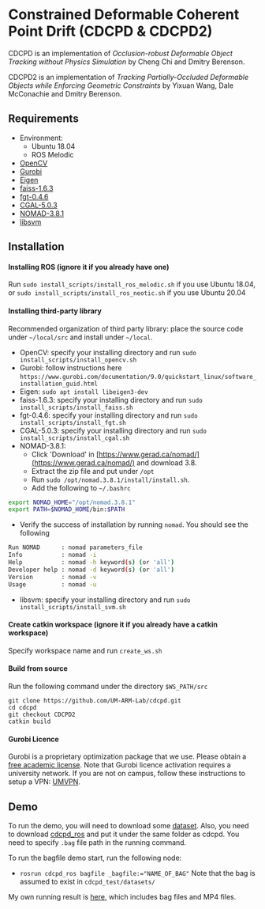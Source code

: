 Constrained Deformable Coherent Point Drift (CDCPD & CDCPD2)
=============

CDCPD is an implementation of *Occlusion-robust Deformable Object Tracking without Physics Simulation*
by Cheng Chi and Dmitry Berenson.

CDCPD2 is an implementation of *Tracking Partially-Occluded Deformable Objects while Enforcing Geometric Constraints* 
by Yixuan Wang, Dale McConachie and Dmitry Berenson.

Requirements
------------
  * Environment:
    * Ubuntu 18.04
    * ROS Melodic
  * [OpenCV](https://opencv.org/)
  * [Gurobi](https://www.gurobi.com/)
  * [Eigen](http://eigen.tuxfamily.org/dox/GettingStarted.html)
  * [faiss-1.6.3](https://github.com/facebookresearch/faiss)
  * [fgt-0.4.6](https://github.com/gadomski/fgt)
  * [CGAL-5.0.3](https://github.com/CGAL/cgal/releases/tag/releases%2FCGAL-5.0.3)
  * [NOMAD-3.8.1](https://www.gerad.ca/nomad/)
  * [libsvm](https://github.com/dmcconachie/libsvm)
  
Installation
------------

#### Installing ROS (ignore it if you already have one)

Run `sudo install_scripts/install_ros_melodic.sh` if you use Ubuntu 18.04, or `sudo install_scripts/install_ros_neotic.sh` if you use Ubuntu 20.04

#### Installing third-party library

Recommended organization of third party library: place the source code under `~/local/src` and install under `~/local`.

* OpenCV: specify your installing directory and run `sudo install_scripts/install_opencv.sh`
* Gurobi: follow instructions here `https://www.gurobi.com/documentation/9.0/quickstart_linux/software_installation_guid.html`
* Eigen: `sudo apt install libeigen3-dev`
* faiss-1.6.3: specify your installing directory and run `sudo install_scripts/install_faiss.sh`
* fgt-0.4.6: specify your installing directory and run `sudo install_scripts/install_fgt.sh`
* CGAL-5.0.3: specify your installing directory and run `sudo install_scripts/install_cgal.sh`
* NOMAD-3.8.1:
  * Click 'Download' in [https://www.gerad.ca/nomad/](https://www.gerad.ca/nomad/) and download 3.8.
  * Extract the zip file and put under `/opt`
  * Run `sudo /opt/nomad.3.8.1/install/install.sh`.
  * Add the following to `~/.bashrc`
```bash
export NOMAD_HOME="/opt/nomad.3.8.1"
export PATH=$NOMAD_HOME/bin:$PATH
```
  * Verify the success of installation by running `nomad`. You should see the following
```bash
Run NOMAD      : nomad parameters_file
Info           : nomad -i
Help           : nomad -h keyword(s) (or 'all')
Developer help : nomad -d keyword(s) (or 'all')
Version        : nomad -v
Usage          : nomad -u
```
* libsvm: specify your installing directory and run `sudo install_scripts/install_svm.sh`

#### Create catkin workspace (ignore it if you already have a catkin workspace)

Specify workspace name and run `create_ws.sh`

#### Build from source

Run the following command under the directory `$WS_PATH/src`
```
git clone https://github.com/UM-ARM-Lab/cdcpd.git
cd cdcpd
git checkout CDCPD2
catkin build
```

#### Gurobi Licence

Gurobi is a proprietary optimization package that we use. Please obtain a [free academic license](https://www.gurobi.com/academia/academic-program-and-licenses).
Note that Gurobi licence activation requires a university network. If you are not on campus, follow these instructions to setup a VPN: [UMVPN](https://documentation.its.umich.edu/vpn/vpn-linux-vpn-instructions).

Demo
------------
To run the demo, you will need to download some [dataset](https://drive.google.com/drive/folders/17_xRbsX6Pnk9KkTxouIu1FLqE1yNmIdW?usp=sharing).
Also, you need to download [cdcpd_ros](https://github.com/UM-ARM-Lab/cdcpd_ros) and put it under the same folder as cdcpd.
You need to specify `.bag` file path in the running command.

To run the bagfile demo start, run the following node:
* `rosrun cdcpd_ros bagfile _bagfile:="NAME_OF_BAG"`
Note that the bag is assumed to exist in `cdcpd_test/datasets/`

My own running result is [here](https://drive.google.com/open?id=1HovZ9eJMZ1WYyCsdsISw5YndlS-BUwSx), which includes bag files and MP4 files.
